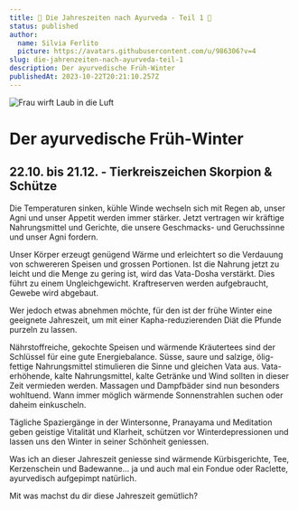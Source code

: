 ```yaml
---
title: 🍂 Die Jahreszeiten nach Ayurveda - Teil 1 🍂
status: published
author:
  name: Silvia Ferlito
  picture: https://avatars.githubusercontent.com/u/986306?v=4
slug: die-jahrenzeiten-nach-ayurveda-teil-1
description: Der ayurvedische Früh-Winter
publishedAt: 2023-10-22T20:21:10.257Z
---
```

![Frau wirft Laub in die Luft](/images/ayni-post-1.webp "Herbstlaub")

# Der ayurvedische Früh-Winter

## 22.10. bis 21.12. - Tierkreiszeichen Skorpion & Schütze

Die Temperaturen sinken, kühle Winde wechseln sich mit Regen ab, unser Agni und unser Appetit werden immer stärker. Jetzt vertragen wir kräftige Nahrungsmittel und Gerichte, die unsere Geschmacks- und Geruchssinne und unser Agni fordern. 

Unser Körper erzeugt genügend Wärme und erleichtert so die Verdauung von schwereren Speisen und grossen Portionen. Ist die Nahrung jetzt zu leicht und die Menge zu gering ist, wird das Vata-Dosha verstärkt. Dies führt zu einem Ungleichgewicht. Kraftreserven werden aufgebraucht, Gewebe wird abgebaut. 

Wer jedoch etwas abnehmen möchte, für den ist der frühe Winter eine geeignete Jahreszeit, um mit einer Kapha-reduzierenden Diät die Pfunde purzeln zu lassen.

Nährstoffreiche, gekochte Speisen und wärmende Kräutertees sind der Schlüssel für eine gute Energiebalance. Süsse, saure und salzige, ölig-fettige Nahrungsmittel stimulieren die Sinne und gleichen Vata aus. Vata-erhöhende, kalte Nahrungsmittel, kalte Getränke und Wind sollten in dieser Zeit vermieden werden. Massagen und Dampfbäder sind nun besonders wohltuend. Wann immer möglich wärmende Sonnenstrahlen suchen oder daheim einkuscheln. 

Tägliche Spaziergänge in der Wintersonne, Pranayama und Meditation geben geistige Vitalität und Klarheit, schützen vor Winterdepressionen und lassen uns den Winter in seiner Schönheit geniessen.

Was ich an dieser Jahreszeit geniesse sind wärmende Kürbisgerichte, Tee, Kerzenschein und Badewanne... ja und auch mal ein Fondue oder Raclette, ayurvedisch aufgepimpt natürlich. 

Mit was machst du dir diese Jahreszeit gemütlich?